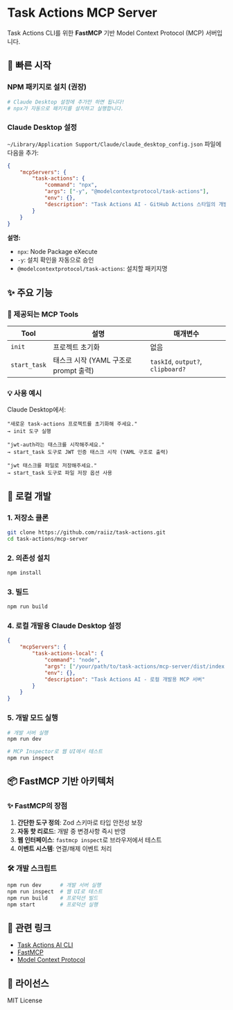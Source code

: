 # Task Actions MCP Server

Task Actions CLI를 위한 **FastMCP** 기반 Model Context Protocol (MCP) 서버입니다.

## 🚀 빠른 시작

### NPM 패키지로 설치 (권장)

```bash
# Claude Desktop 설정에 추가만 하면 됩니다!
# npx가 자동으로 패키지를 설치하고 실행합니다.
```

### Claude Desktop 설정

`~/Library/Application Support/Claude/claude_desktop_config.json` 파일에 다음을 추가:

```json
{
	"mcpServers": {
		"task-actions": {
			"command": "npx",
			"args": ["-y", "@modelcontextprotocol/task-actions"],
			"env": {},
			"description": "Task Actions AI - GitHub Actions 스타일의 개발 워크플로우를 관리하는 MCP 서버"
		}
	}
}
```

**설명:**

- `npx`: Node Package eXecute
- `-y`: 설치 확인을 자동으로 승인
- `@modelcontextprotocol/task-actions`: 설치할 패키지명

## ✨ 주요 기능

### 🎯 제공되는 MCP Tools

| Tool         | 설명                                  | 매개변수                          |
| ------------ | ------------------------------------- | --------------------------------- |
| `init`       | 프로젝트 초기화                       | 없음                              |
| `start_task` | 태스크 시작 (YAML 구조로 prompt 출력) | `taskId`, `output?`, `clipboard?` |

### 💡 사용 예시

Claude Desktop에서:

```
"새로운 task-actions 프로젝트를 초기화해 주세요."
→ init 도구 실행

"jwt-auth라는 태스크를 시작해주세요."
→ start_task 도구로 JWT 인증 태스크 시작 (YAML 구조로 출력)

"jwt 태스크를 파일로 저장해주세요."
→ start_task 도구로 파일 저장 옵션 사용
```

## 🔧 로컬 개발

### 1. 저장소 클론

```bash
git clone https://github.com/raiiz/task-actions.git
cd task-actions/mcp-server
```

### 2. 의존성 설치

```bash
npm install
```

### 3. 빌드

```bash
npm run build
```

### 4. 로컬 개발용 Claude Desktop 설정

```json
{
	"mcpServers": {
		"task-actions-local": {
			"command": "node",
			"args": ["/your/path/to/task-actions/mcp-server/dist/index.js"],
			"env": {},
			"description": "Task Actions AI - 로컬 개발용 MCP 서버"
		}
	}
}
```

### 5. 개발 모드 실행

```bash
# 개발 서버 실행
npm run dev

# MCP Inspector로 웹 UI에서 테스트
npm run inspect
```

## 📦 FastMCP 기반 아키텍처

### ✨ FastMCP의 장점

1. **간단한 도구 정의**: Zod 스키마로 타입 안전성 보장
2. **자동 핫 리로드**: 개발 중 변경사항 즉시 반영
3. **웹 인터페이스**: `fastmcp inspect`로 브라우저에서 테스트
4. **이벤트 시스템**: 연결/해제 이벤트 처리

### 🛠️ 개발 스크립트

```bash
npm run dev      # 개발 서버 실행
npm run inspect  # 웹 UI로 테스트
npm run build    # 프로덕션 빌드
npm start        # 프로덕션 실행
```

## 🔗 관련 링크

- [Task Actions AI CLI](https://github.com/raiiz/task-actions)
- [FastMCP](https://github.com/jlowin/fastmcp)
- [Model Context Protocol](https://modelcontextprotocol.io/)

## 📄 라이선스

MIT License
